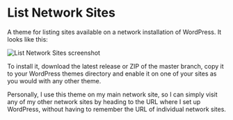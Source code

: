 # List Network Sites
A theme for listing sites available on a network installation of WordPress. It looks like this:

![List Network Sites screenshot](http://i.imgur.com/iNpcZdr.png)

To install it, download the latest release or ZIP of the master branch, copy it to your WordPress themes directory and enable it on one of your sites as you would with any other theme.

Personally, I use this theme on my main network site, so I can simply visit any of my other network sites by heading to the URL where I set up WordPress, without having to remember the URL of individual network sites.
